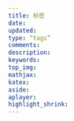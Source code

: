 ```yaml
---
title: 标签
date:
updated:
type: “tags”
comments:
description:
keywords:
top_img:
mathjax:
katex:
aside:
aplayer:
highlight_shrink:
---
```

